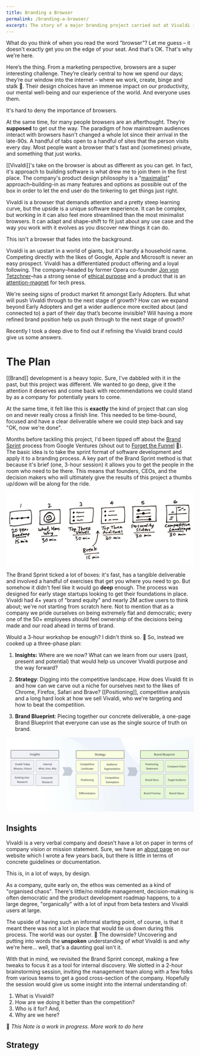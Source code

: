 ```yaml
---
title: Branding a Browser
permalink: /branding-a-browser/
excerpt: The story of a major branding project carried out at Vivaldi in 2020 to explore the question – can a refreshed brand drive new growth?
---
```


What do you think of when you read the word “browser”? Let me guess – it doesn't exactly get you on the edge of your seat. And that's OK. That's why we're here.

Here’s the thing. From a marketing perspective, browsers are a super interesting challenge. They’re clearly central to how we spend our days; they’re our window into the internet – where we work, create, binge and stalk 👀. Their design choices have an immense impact on our productivity, our mental well-being and our experience of the world. And everyone uses them.

It's hard to deny the importance of browsers.

At the same time, for many people browsers are an afterthought. They’re __supposed__ to get out the way. The paradigm of how mainstream audiences interact with browsers hasn't changed a whole lot since their arrival in the late-90s. A handful of tabs open to a handful of sites that the person visits every day. Most people want a browser that's fast and (sometimes) private, and something that just works.

[[Vivaldi]]'s take on the browser is about as different as you can get. In fact, it's approach to building software is what drew me to join them in the first place. The company's product design philosophy is a "[maximalist](https://en.wikipedia.org/wiki/Maximalism)" approach–building-in as many features and options as possible out of the box in order to let the end user do the tinkering to get things just right.

Vivaldi is a browser that demands attention and a pretty steep learning curve, but the upside is a unique software experience. It can be complex, but working in it can also feel more streamlined than the most minimalist browsers. It can adapt and shape-shift to fit just about any use case and the way you work with it evolves as you discover new things it can do.

This isn't a browser that fades into the background.

Vivaldi is an upstart in a world of giants, but it's hardly a household name. Competing directly with the likes of Google, Apple and Microsoft is never an easy prospect. Vivaldi has a differentiated product offering and a loyal following. The company–headed by former Opera co-founder [Jon von Tetzchner](https://twitter.com/jonsvt)–has a strong sense of [ethical purpose](https://whereby.com/blog/stories/the-challenges-facing-ethical-tech-companies) and a product that is an [attention-magnet](https://vivaldi.com/press-coverage/) for tech press.

We're seeing signs of product market fit amongst Early Adopters. But what will push Vivaldi through to the next stage of growth? How can we expand beyond Early Adopters and get a wider audience more excited about (and connected to) a part of their day that’s become invisible? Will having a more refined brand position help us push through to the next stage of growth?

Recently I took a deep dive to find out if refining the Vivaldi brand could give us some answers.

# The Plan

[[Brand]] development is a heavy topic. Sure, I've dabbled with it in the past, but this project was different. We wanted to go deep, give it the attention it deserves and come back with recommendations we could stand by as a company for potentially years to come.

At the same time, it felt like this is __exactly__ the kind of project that can slog on and never really cross a finish line. This needed to be time-bound, focused and have a clear deliverable where we could step back and say "OK, now we're done".

Months before tackling this project, I'd been tipped off about the [Brand Sprint](https://library.gv.com/the-three-hour-brand-sprint-3ccabf4b768a) process from Google Ventures (shout out to [Forget the Funnel](https://www.forgetthefunnel.com) 🙌). The basic idea is to take the sprint format of software development and apply it to a branding process. A key part of the Brand Sprint method is that because it's brief (one, 3-hour session) it allows you to get the people in the room who need to be there. This means that founders, CEOs, and the decision makers who will ultimately give the results of this project a thumbs up/down will be along for the ride.

![](/assets/brand-sprint-plan.png)

The Brand Sprint ticked a lot of boxes: it's fast, has a tangible deliverable and involved a handful of exercises that get you where you need to go. But somehow it didn't feel like it would go **deep** enough. The process was designed for early stage startups looking to get their foundations in place. Vivaldi had 4+ years of "brand equity" and nearly 2M active users to think about; we're not starting from scratch here. Not to mention that as a company we pride ourselves on being extremely flat and democratic; every one of the 50+ employees should feel ownership of the decisions being made and our road ahead in terms of brand.

Would a 3-hour workshop be enough? I didn't think so. 😬 So, instead we cooked up a three-phase plan:
        
1. **Insights:** Where are we now? What can we learn from our users (past, present and potential) that would help us uncover Vivaldi purpose and the way forward?

2. **Strategy**: Digging into the competitive landscape. How does Vivaldi fit in and how can we carve out a niche for ourselves next to the likes of Chrome, Firefox, Safari and Brave? [[Positioning]], competitive analysis and a long hard look at how we sell Vivaldi, who we're targeting and how to beat the competition.

3. **Brand Blueprint**: Piecing together our concrete deliverable, a one-page Brand Blueprint that everyone can use as the single source of truth on brand.
    
![Branding a browser - the process](/assets/brand-development-plan.jpg)

## Insights

Vivaldi is a very verbal company and doesn't have a lot on paper in terms of company vision or mission statement. Sure, we have an [about page](https://vivaldi.com/company/) on our website which I wrote a few years back, but there is little in terms of concrete guidelines or documentation. 

This is, in a lot of ways, by design. 

As a company, quite early on, the ethos was cemented as a kind of "organised chaos". There's little/no middle management, decision-making is often democratic and the product development roadmap happens, to a large degree, "organically" with a lot of input from beta testers and Vivaldi users at large.

The upside of having such an informal starting point, of course, is that it meant there was not a lot in place that would tie us down during this process. The world was our oyster. 🌈 The downside? Uncovering and putting into words the __unspoken__ understanding of *what* Vivaldi is and *why* we're here... well, that's a daunting goal isn't it.

With that in mind, we revisited the Brand Sprint concept, making a few tweaks to focus it as a tool for internal discovery. We slotted in a 2-hour brainstorming session, inviting the management team along with a few folks from various teams to get a good cross-section of the company. Hopefully the session would give us some insight into the internal understanding of: 

1. What is Vivaldi?
2. How are we doing it better than the competition? 
3. Who is it for? And, 
4. Why are we here?


🚧 _This Note is a work in progress. More work to do here_

## Strategy

